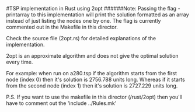 #TSP implementation in Rust using 2opt
######Note: Passing the flag -printarray to this implementation will print the solution formatted as an array instead of just listing the nodes one by one. The flag is currently commented out in the Makefile in this director.

Check the source file (2opt.rs) for detailed explanations of the implementation.

2opt is an approximate algorithm and does not give the optimal solution every time. 

For example: when run on a280.tsp if the algorithm starts from the first node (index 0) then it's solution is 2756.788 units long. Whereas if it starts from the second node (index 1) then it's solution is 2727.229 units long.

P.S. If you want to use the makefile in this director (/rust/2opt) then you'll have to comment out the 'include ../Rules.mk'
